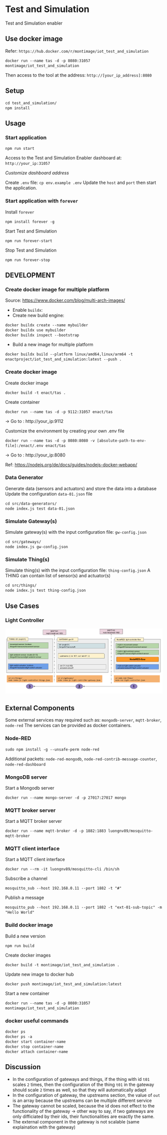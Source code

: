 # Test and Simulation

Test and Simulation enabler

## Use docker image

Refer: `https://hub.docker.com/r/montimage/iot_test_and_simulation`

```
docker run --name tas -d -p 8080:31057 montimage/iot_test_and_simulation
```

Then access to the tool at the address: `http://[your_ip_address]:8080`

## Setup

```
cd test_and_simulation/
npm install
```

## Usage

### Start application
```
npm run start
```
Access to the Test and Simulation Enabler dashboard at: `http://your_ip:31057`

_Customize dashboard address_

Create `.env` file: `cp env.example .env`
Update the `host` and `port` then start the application.

### Start application with `forever`
Install `forever`

```
npm install forever -g
```

Start Test and Simulation
```
npm run forever-start
```

Stop Test and Simulation
```
npm run forever-stop
```

## DEVELOPMENT

### Create docker image for multiple platform
Source: https://www.docker.com/blog/multi-arch-images/
- Enable `buildx`:
- Create new build engine:
```
docker buildx create --name mybuilder
docker buildx use mybuilder
docker buildx inspect --bootstrap
```
- Build a new image for multiple platform
```
docker buildx build --platform linux/amd64,linux/arm64 -t enactproject/iot_test_and_simulation:latest --push .
```

### Create docker image

Create docker image

```
docker build -t enact/tas .
```
Create container

```
docker run --name tas -d -p 9112:31057 enact/tas
```
-> Go to : http://your_ip:9112

Customize the environment by creating your own .env file
```
docker run --name tas -d -p 8080:8080 -v [absolute-path-to-env-file]:/enact/.env enact/tas
```
-> Go to : http://your_ip:8080

Ref: https://nodejs.org/de/docs/guides/nodejs-docker-webapp/

### Data Generator
Generate data (sensors and actuators) and store the data into a database
Update the configuration `data-01.json` file
```
cd src/data-generators/
node index.js test data-01.json
```

### Simulate Gateway(s)
Simulate gateway(s) with the input configuration file: `gw-config.json`
```
cd src/gateways/
node index.js gw-config.json
```

### Simulate Thing(s)
Simulate thing(s) with the input configuration file: `thing-config.json`
A THING can contain list of sensor(s) and actuator(s)
```
cd src/things/
node index.js test thing-config.json
```

## Use Cases

### Light Controller

![Light Controller](light-controller.png)

## External Components
Some external services may required such as: `mongodb-server`, `mqtt-broker`, `node-red`
The services can be provided as docker containers.

### Node-RED

```shell
sudo npm install -g --unsafe-perm node-red
```
Additional packets: `node-red-mongodb`, `node-red-contrib-message-counter`, `node-red-dashboard`

### MongoDB server

Start a Mongodb server
```shell
docker run --name mongo-server -d -p 27017:27017 mongo
```

### MQTT broker server

Start a MQTT broker server
```shell
docker run --name mqtt-broker -d -p 1882:1883 luongnv89/mosquitto-mqtt-broker
```

### MQTT client interface

Start a MQTT client interface
```shell
docker run --rm -it luongnv89/mosquitto-cli /bin/sh
```

Subscribe a channel
```shell
mosquitto_sub --host 192.168.0.11 --port 1882 -t "#"
```

Publish a message
```shell
mosquitto_pub --host 192.168.0.11 --port 1882 -t "ext-01-sub-topic" -m "Hello World"
```
### Build docker image

Build a new version
```
npm run build
```
Create docker images
```
docker build -t montimage/iot_test_and_simulation .
```
Update new image to docker hub

```
docker push montimage/iot_test_and_simulation:latest
```

Start a new container

```
docker run --name tas -d -p 8080:31057 montimage/iot_test_and_simulation
```


### docker useful commands

```shell
docker ps
docker ps -a
docker start container-name
docker stop container-name
docker attach container-name
```

## Discussion
- In the configuration of gateways and things, if the thing with id `t01` scales `2` times, then the configuration of the thing `t01` in the gateway should scale `2` times as well, so that they will automatically adapt
- In the configuration of gateway, the upstreams section, the value of `out` is an array because the upstreams can be multiple different service
- The gateway cannot be scaled, because the id does not effect to the functionality of the gateway -> other way to say, if two gateways are only difficiated by their ids, their functionalities are exactly the same.
- The external component in the gateway is not scalable (same explaination with the gateway)